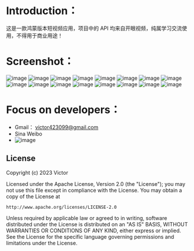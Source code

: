 # Introduction：
这是一款鸿蒙版本短视频应用，项目中的 API 均来自开眼视频，纯属学习交流使用，不得用于商业用途！

# Screenshot：
![image](https://s2.loli.net/2023/03/08/5obYDlgkL2Gyt1V.png)
![image](https://s2.loli.net/2023/03/08/A9Kyn4HuIBCGfd5.png)
![image](https://s2.loli.net/2023/03/08/8YNKRLDmeo6UrzC.png)
![image](https://s2.loli.net/2023/03/08/OApgD4W2T9fcJU6.png)
![image](https://s2.loli.net/2023/03/08/maKy4Evf7Utxcnd.png)
![image](https://s2.loli.net/2023/03/08/jqNAxLK2EZfyHFk.png)
![image](https://s2.loli.net/2023/03/08/bilMpzWwFJZmHBj.png)
![image](https://s2.loli.net/2023/03/08/8DNe4QYVZXg6dWl.png)
![image](https://s2.loli.net/2023/03/08/TCIXJB97HOjoYi8.png)
![image](https://s2.loli.net/2023/03/08/OGmiwpsaU3bqF5e.png)
![image](https://s2.loli.net/2023/03/08/IFgiWdwBnDX9GtM.png)
![image](https://s2.loli.net/2023/03/08/LR8l2abVP74or9s.png)
![image](https://s2.loli.net/2023/03/08/hGkwIQzU76xldYV.png)
![image](https://s2.loli.net/2023/03/08/5iH9DCckeyZqv2R.png)
![image](https://s2.loli.net/2023/03/08/YJx7X5BIvu4lbLP.png)
![image](https://s2.loli.net/2023/03/08/FQJwSD7hNI3kuy1.png)

# Focus on developers：
- Gmail： victor423099@gmail.com
- Sina Weibo
- ![image](https://s2.loli.net/2023/03/08/OYLFCSr4h2NnIk3.jpg)

## License

Copyright (c) 2023 Victor

Licensed under the Apache License, Version 2.0 (the "License");
you may not use this file except in compliance with the License.
You may obtain a copy of the License at

    http://www.apache.org/licenses/LICENSE-2.0

Unless required by applicable law or agreed to in writing, software
distributed under the License is distributed on an "AS IS" BASIS,
WITHOUT WARRANTIES OR CONDITIONS OF ANY KIND, either express or implied.
See the License for the specific language governing permissions and
limitations under the License.

